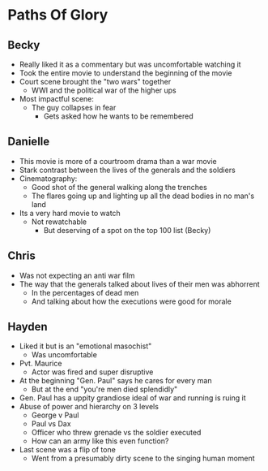 # Paths Of Glory

## Becky

- Really liked it as a commentary but was uncomfortable watching it
- Took the entire movie to understand the beginning of the movie
- Court scene brought the "two wars" together
  - WWI and the political war of the higher ups
- Most impactful scene:
  - The guy collapses in fear
    - Gets asked how he wants to be remembered

## Danielle

- This movie is more of a courtroom drama than a war movie
- Stark contrast between the lives of the generals and the soldiers
- Cinematography:
  - Good shot of the general walking along the trenches
  - The flares going up and lighting up all the dead bodies in no man's land
- Its a very hard movie to watch
  - Not rewatchable
    - But deserving of a spot on the top 100 list (Becky)

## Chris

- Was not expecting an anti war film
- The way that the generals talked about lives of their men was abhorrent
  - In the percentages of dead men
  - And talking about how the executions were good for morale

## Hayden

- Liked it but is an "emotional masochist"
  - Was uncomfortable
- Pvt. Maurice 
  - Actor was fired and super disruptive
- At the beginning "Gen. Paul" says he cares for every man
  - But at the end "you're men died splendidly" 
- Gen. Paul has a uppity grandiose ideal of war and running is ruing it
- Abuse of power and hierarchy on 3 levels
  - George v Paul
  - Paul vs Dax
  - Officer who threw grenade vs the soldier executed
  - How can an army like this even function?
- Last scene was a flip of tone
  - Went from a presumably dirty scene to the singing human moment
